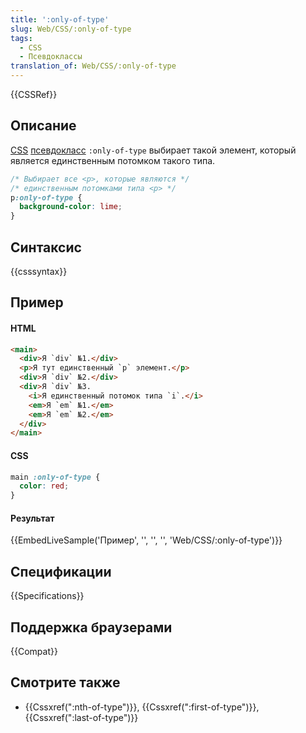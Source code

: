```yaml
---
title: ':only-of-type'
slug: Web/CSS/:only-of-type
tags:
  - CSS
  - Псевдоклассы
translation_of: Web/CSS/:only-of-type
---
```


{{CSSRef}}

## Описание

[CSS](/ru/docs/CSS) [псевдокласс](/ru/docs/Web/CSS/Псевдо-классы) `:only-of-type` выбирает такой элемент, который является единственным потомком такого типа.

```css
/* Выбирает все <p>, которые являются */
/* единственным потомками типа <p> */
p:only-of-type {
  background-color: lime;
}
```

## Синтаксис

{{csssyntax}}

## Пример

#### HTML

```html
<main>
  <div>Я `div` №1.</div>
  <p>Я тут единственный `p` элемент.</p>
  <div>Я `div` №2.</div>
  <div>Я `div` №3.
    <i>Я единственный потомок типа `i`.</i>
    <em>Я `em` №1.</em>
    <em>Я `em` №2.</em>
  </div>
</main>
```

#### CSS

```css
main :only-of-type {
  color: red;
}
```

#### Результат

{{EmbedLiveSample('Пример', '', '', '', 'Web/CSS/:only-of-type')}}

## Спецификации

{{Specifications}}

## Поддержка браузерами

{{Compat}}

## Смотрите также

- {{Cssxref(":nth-of-type")}}, {{Cssxref(":first-of-type")}}, {{Cssxref(":last-of-type")}}
